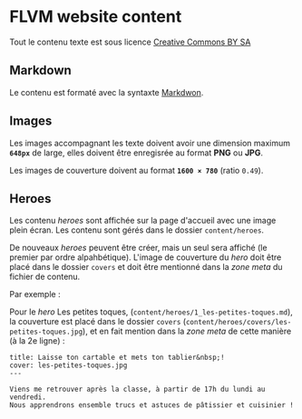 FLVM website content
====================

Tout le contenu texte est sous licence [Creative Commons BY SA](http://creativecommons.org/licenses/by-sa/4.0/deed.fr)

## Markdown
Le contenu est formaté avec la syntaxte [Markdwon](https://fr.wikipedia.org/wiki/Markdown).

## Images
Les images accompagnant les texte doivent avoir une dimension maximum **`648px`** de large, elles doivent être enregisrée au format **PNG** ou **JPG**.

Les images de couverture doivent au format **`1600 × 780`** (ratio `0.49`).

## Heroes
Les contenu *heroes* sont affichée sur la page d'accueil avec une image plein écran. Les contenu sont gérés dans le dossier `content/heroes`.

De nouveaux *heroes* peuvent être créer, mais un seul sera affiché (le premier par ordre alpahbétique). L'image de couverture du *hero* doit être placé dans le dossier `covers` et doit être mentionné dans la *zone meta* du fichier de contenu.

Par exemple : 

Pour le *hero* Les petites toques, (`content/heroes/1_les-petites-toques.md`), la couverture est placé dans le dossier `covers` (`content/heroes/covers/les-petites-toques.jpg`), et en fait mention dans la *zone meta* de cette manière (à la 2e ligne) : 

	title: Laisse ton cartable et mets ton tablier&nbsp;!
	cover: les-petites-toques.jpg
	---

	Viens me retrouver après la classe, à partir de 17h du lundi au vendredi.
	Nous apprendrons ensemble trucs et astuces de pâtissier et cuisinier !

